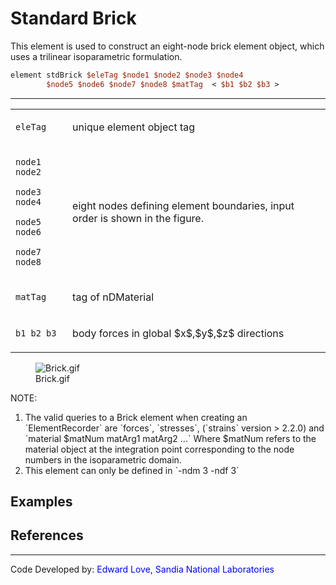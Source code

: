 # Standard Brick

This element is used to construct an eight-node brick element object,
which uses a trilinear isoparametric formulation.

```tcl
element stdBrick $eleTag $node1 $node2 $node3 $node4
        $node5 $node6 $node7 $node8 $matTag  < $b1 $b2 $b3 >
```

<hr />
<table>
<tbody>
<tr class="odd">
<td><code class="parameter-table-variable">eleTag</code></td>
<td><p>unique element object tag</p></td>
</tr>
<tr class="even">
<td><p><code>node1 node2</code></p>
<p><code>node3 node4</code></p>
<p><code>node5 node6</code></p>
<p><code>node7 node8</code></p></td>
<td><p>eight nodes defining element boundaries, input order is shown in
the figure.</p></td>
</tr>
<tr class="odd">
<td><code class="parameter-table-variable">matTag</code></td>
<td><p>tag of nDMaterial</p></td>
</tr>
<tr class="even">
<td><p><code>b1 b2 b3</code></p></td>
<td><p>body forces in global $x$,$y$,$z$ directions</p></td>
</tr>
</tbody>
</table>
<figure>
<img src="/OpenSeesRT/contrib/static/Brick.gif" title="Brick.gif" alt="Brick.gif" />
<figcaption aria-hidden="true">Brick.gif</figcaption>
</figure>
<p>NOTE:</p>
<ol>
<li>The valid queries to a Brick element when creating an
  `ElementRecorder` are `forces`, `stresses`, (`strains` version &gt;
  2.2.0) and `material $matNum matArg1 matArg2 ...` Where $matNum refers
  to the material object at the integration point corresponding to the
  node numbers in the isoparametric domain.</li>
<li>This element can only be defined in `-ndm 3 -ndf 3`</li>
</ol>

## Examples

## References
<hr />
<p>Code Developed by: <span style="color:blue"> Edward Love,
Sandia National Laboratories </span></p>

